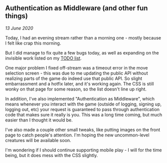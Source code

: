 Authentication as Middleware (and other fun things)
---

_13 June 2020_

Today, I had an evening stream rather than a morning one - mostly because I felt like crap this morning.

But I did manage to fix quite a few bugs today, as well as expanding on the invisible work listed on my [TODO list](https://github.com/Ratstail91/EggTrainer/projects/1).

One major problem I fixed off-stream was a timeout error in the move selection screen - this was due to me updating the public API without realizing parts of the game do indeed use that public API. So slight embarrassment and a hotfix later, and it's working again. The CSS is still wonky on that page for some reason, so the list doesn't line up right.

In addition, I've also implemented "Authentication as Middleware", which means whenever you interact with the game (outside of logging, signing up, logging out, etc) your request is guaranteed to pass through authentication code that makes sure it really is you. This was a long time coming, but much easier than I thought it would be.

I've also made a couple other small tweaks, like putting images on the front page to catch people's attention. I'm hoping the new uncommon-level creatures will be available soon.

I'm wondering if I should continue supporting mobile play - I will for the time being, but it does mess with the CSS slightly.
